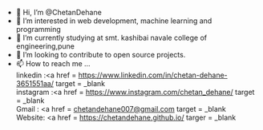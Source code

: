 - 👋 Hi, I’m @ChetanDehane
- 👀 I’m interested in web development, machine learning and programming
- 🌱 I’m currently studying at smt. kashibai navale college of engineering,pune
- 💞️ I’m looking to contribute to open source projects.
- 📫 How to reach me ... <br>
      linkedin :<a href = https://www.linkedin.com/in/chetan-dehane-3651551aa/ target = _blank </a> <br>
      instagram :<a href = https://www.instagram.com/chetan_dehane/   target = _blank </a>       <br>
      Gmail : <a href = chetandehane007@gmail.com   target = _blank </a>                     <br>
      Website: <a href = https://chetandehane.github.io/ targer = _blank </a> 

<!---
ChetanDehane/ChetanDehane is a ✨ special ✨ repository because its `README.md` (this file) appears on your GitHub profile.
You can click the Preview link to take a look at your changes.
--->
